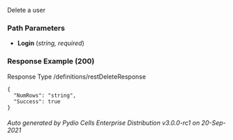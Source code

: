 






 
Delete a user  


### Path Parameters

 - **Login** (_string, required_) 




### Response Example (200)
Response Type /definitions/restDeleteResponse

```
{
  "NumRows": "string",
  "Success": true
}
```




###### Auto generated by Pydio Cells Enterprise Distribution v3.0.0-rc1 on 20-Sep-2021
